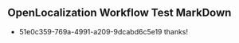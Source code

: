 ## OpenLocalization Workflow Test MarkDown

* 51e0c359-769a-4991-a209-9dcabd6c5e19 
thanks!



<!--HONumber=Feb16_HO3-->
